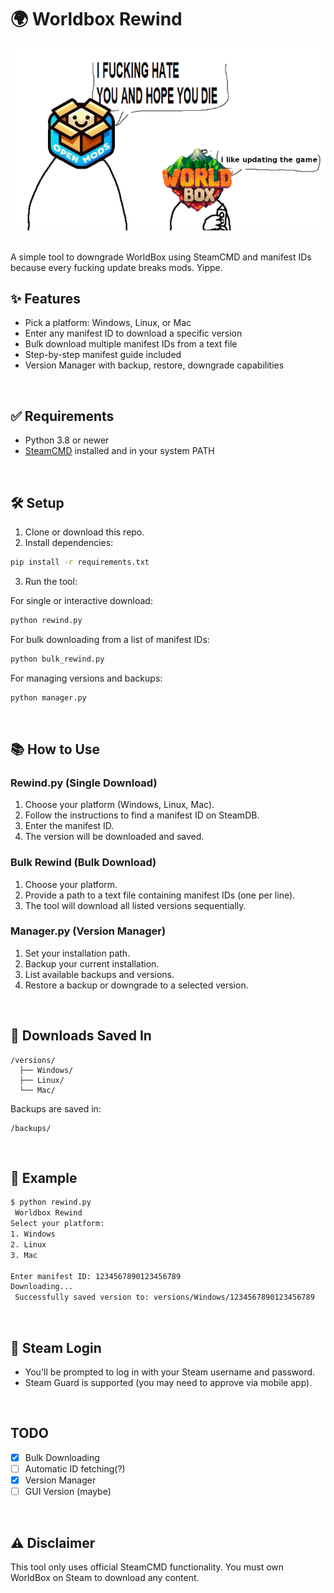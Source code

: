 # 🌍 Worldbox Rewind

![alt text](assets/mewhen.png)

</br>
A simple tool to downgrade WorldBox using SteamCMD and manifest IDs because every fucking update breaks mods. Yippe.

</br>

## ✨ Features

* Pick a platform: Windows, Linux, or Mac
* Enter any manifest ID to download a specific version
* Bulk download multiple manifest IDs from a text file
* Step-by-step manifest guide included
* Version Manager with backup, restore, downgrade capabilities

</br>

## ✅ Requirements

* Python 3.8 or newer
* [SteamCMD](https://developer.valvesoftware.com/wiki/SteamCMD) installed and in your system PATH


</br>

## 🛠️ Setup

1. Clone or download this repo.
2. Install dependencies:

```bash
pip install -r requirements.txt
```

3. Run the tool:

For single or interactive download:

```bash
python rewind.py
```

For bulk downloading from a list of manifest IDs:

```bash
python bulk_rewind.py
```

For managing versions and backups:

```bash
python manager.py
```

</br>

## 📚 How to Use

### Rewind.py (Single Download)

1. Choose your platform (Windows, Linux, Mac).
2. Follow the instructions to find a manifest ID on SteamDB.
3. Enter the manifest ID.
4. The version will be downloaded and saved.

### Bulk Rewind (Bulk Download)

1. Choose your platform.
2. Provide a path to a text file containing manifest IDs (one per line).
3. The tool will download all listed versions sequentially.

### Manager.py (Version Manager)

1. Set your installation path.
2. Backup your current installation.
3. List available backups and versions.
4. Restore a backup or downgrade to a selected version.

</br>

## 📁 Downloads Saved In

```
/versions/
  ├── Windows/
  ├── Linux/
  └── Mac/
```

Backups are saved in:

```
/backups/
```

</br>

## 📸 Example

```bash
$ python rewind.py
 Worldbox Rewind
Select your platform:
1. Windows
2. Linux
3. Mac

Enter manifest ID: 1234567890123456789
Downloading...
 Successfully saved version to: versions/Windows/1234567890123456789
```

</br>

## 🔐 Steam Login

* You'll be prompted to log in with your Steam username and password.
* Steam Guard is supported (you may need to approve via mobile app).

</br>

## TODO
- [x] Bulk Downloading
- [ ] Automatic ID fetching(?)
- [x] Version Manager
- [ ] GUI Version (maybe)

</br>

## ⚠️ Disclaimer

This tool only uses official SteamCMD functionality. You must own WorldBox on Steam to download any content.
